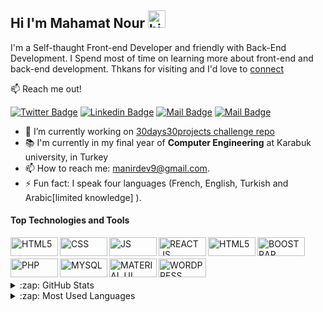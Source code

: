 ## Hi I'm Mahamat Nour <img src="https://user-images.githubusercontent.com/1303154/88677602-1635ba80-d120-11ea-84d8-d263ba5fc3c0.gif" width="28px" alt="hi">

I'm a Self-thaught Front-end Developer and friendly with Back-End Development. I Spend most of time on learning more about front-end and back-end development.
Thkans for visiting and I'd love to [connect](https://www.linkedin.com/in/mahamat-nour-mahamat-abdraman-b44385175/)

:mailbox: Reach me out!

[![Twitter Badge](https://img.shields.io/badge/-@manirDev-1ca0f1?style=flat&labelColor=1ca0f1&logo=twitter&logoColor=white&link=https://twitter.com/manirDev)](https://twitter.com/manirDev) 
[![Linkedin Badge](https://img.shields.io/badge/-manirDev-0e76a8?style=flat&labelColor=0e76a8&logo=linkedin&logoColor=white)](https://www.linkedin.com/in/mahamat-nour-mahamat-abdraman-b44385175/)
[![Mail Badge](https://img.shields.io/badge/-manirDev-e84393?style=flat&labelColor=e84393&logo=instagram&logoColor=white)](https://www.instagram.com/manirDev/) 
[![Mail Badge](https://img.shields.io/badge/-manirDev-c0392b?style=flat&labelColor=c0392b&logo=gmail&logoColor=white)](mailto:manirdev9@gmail.com)

<!-- TODO: Add last video link -->

- 🔭 I’m currently working on [30days30projects challenge repo](https://github.com/manirDev/30days30projects_Challenge)
- 📚 I'm currently in my final year of <b>Computer Engineering</b> at Karabuk university, in Turkey
- 📫 How to reach me: manirdev9@gmail.com.
- ⚡ Fun fact: I speak four languages (French, English, Turkish and Arabic[limited knowledge] ).

#### Top Technologies and Tools
<img align="left" alt="HTML5" width="76px" height="30px" src="https://img.shields.io/badge/HTML5-E34F26?style=for-the-badge&logo=html5&logoColor=white" /> 
<img align="left" alt="CSS" width="76px" height="30px" src="https://img.shields.io/badge/CSS3-1572B6?style=for-the-badge&logo=css3&logoColor=white" /> 
<img align="left" alt="JS" width="76px" height="30px" height="30px" src="https://img.shields.io/badge/JavaScript-323330?style=for-the-badge&logo=javascript&logoColor=F7DF1E" /> 
<img align="left" alt="REACT JS" width="76px" height="30px"  src="https://img.shields.io/badge/React-20232A?style=for-the-badge&logo=react&logoColor=61DAFB" /> 
<img align="left" alt="HTML5" width="76px"  height="30px"  src="https://img.shields.io/badge/firebase-ffca28?style=for-the-badge&logo=firebase&logoColor=black" />
<img align="left" alt="BOOSTRAP" width="76px" height="30px" src="https://img.shields.io/badge/Bootstrap-563D7C?style=for-the-badge&logo=bootstrap&logoColor=white" /> 
<br>
<br>
<img align="left" alt="PHP" width="76px"  height="30px"  src="https://img.shields.io/badge/PHP-777BB4?style=for-the-badge&logo=php&logoColor=white" /> 
<img align="left" alt="MYSQL" width="76px"  height="30px"  src="https://img.shields.io/badge/MySQL-00000F?style=for-the-badge&logo=mysql&logoColor=white" /> 
<img align="left" alt="MATERIAL UI" width="76px"  height="30px"  src="https://img.shields.io/badge/Material--UI-0081CB?style=for-the-badge&logo=material-ui&logoColor=white" /> 
<img align="left" alt="WORDPRESS" width="76px"  height="30px"  src="https://img.shields.io/badge/Wordpress-21759B?style=for-the-badge&logo=wordpress&logoColor=white" /> 

<br>
<br>

<details>
  <summary>:zap: GitHub Stats</summary>

  <img align="left" alt="manir's GitHub Stats" src="https://github-readme-stats.vercel.app/api?username=manirDev&show_icons=true&hide_border=true" />

</details>

<details>
  <summary>:zap: Most Used Languages</summary>

<img align="left" alt="manir's GitHub Top Languages" src="https://github-readme-stats.vercel.app/api/top-langs/?username=manirDev" />

</details>



